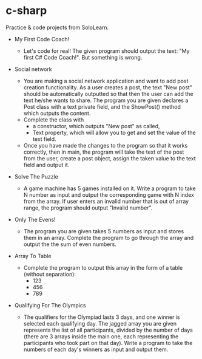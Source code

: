 # c-sharp
Practice &amp; code projects from SoloLearn.

* My First Code Coach!
  * Let's code for real! The given program should output the text: "My first C# Code Coach!". But something is wrong.

* Social network
  * You are making a social network application and want to add post creation functionality. As a user creates a post, the text "New post" should be automatically outputted so that then the user can add the text he/she wants to share. The program you are given declares a Post class with a text private field, and the ShowPost() method which outputs the content.
  * Complete the class with
    * a constructor, which outputs "New post" as called,
    * Text property, which will allow you to get and set the value of the text field.
  * Once you have made the changes to the program so that it works correctly, then in main, the program will take the text of the post from the user, create a post object, assign the taken value to the text field and output it.

* Solve The Puzzle
  * A game machine has 5 games installed on it. Write a program to take N number as input and output the corresponding game with N index from the array. If user enters an invalid number that is out of array range, the program should output "Invalid number".

* Only The Evens!
  * The program you are given takes 5 numbers as input and stores them in an array. Complete the program to go through the array and output the the sum of even numbers.

* Array To Table
  * Complete the program to output this array in the form of a table (without separation):
    * 123
    * 456
    * 789

* Qualifying For The Olympics
  * The qualifiers for the Olympiad lasts 3 days, and one winner is selected each qualifying day. The jagged array you are given represents the list of all participants, divided by the number of days (there are 3 arrays inside the main one, each representing the participants who took part on that day). Write a program to take the numbers of each day's winners as input and output them.
